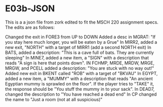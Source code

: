 # E03b-JSON

This is a a json file from zork edited to fit the MSCH 220 assignment specs. 
The edits are as follows:

Changed the exit in FORE3 from UP to DOWN
Added a desc in MGRAT: "If you stay here much longer, you will be eaten by a Grue"
In MIRR2, added a new exit, "NORTH" with a target of MIRR1 (add a second NORTH exit)
In BATS, added a description: "This is a cave full of bats. They are currently sleeping"
In MINE7, added a new item, a "SIGN" with a description that reads "A sign is here that points down".
IN FCHMP, MRDE, MRDW, MRGE, MRGW, and PCELL added a description: "You are stuck with no way out!"
Added new exit in BKENT called "ROB" with a target of "BKVAU"
In EGYPT, added a new item, a "MUMMY" with a description that reads "An ancient Egyptian mummy is sprawled on the floor". If the player tries to "TAKE" it, the response should be "You stuff the mummy in to your sack".
In DEAD7, changed the description to "You have reached a dead end"
In CP changed the name to "Just a room (not at all suspicious)"

